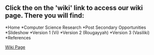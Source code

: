 <h2>Click the on the 'wiki' link to access our wiki page. There you will find: </h2> 
*Home
*Computer Science Research
*Post Secondary Opportunities
*Slideshow
*Version 1 (Vi)
*Version 2 (Rougayyah)
*Version 3 (Vasiliki)
*References

[Wiki Page](https://github.com/ICS3Uvrv/CodingChallenge/wiki)


 
